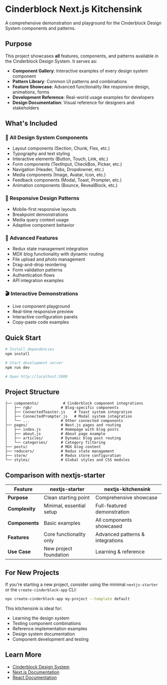 # Cinderblock Next.js Kitchensink

A comprehensive demonstration and playground for the Cinderblock Design System components and patterns.

## Purpose

This project showcases **all** features, components, and patterns available in the Cinderblock Design System. It serves as:

- **Component Gallery**: Interactive examples of every design system component
- **Pattern Library**: Common UI patterns and combinations 
- **Feature Showcase**: Advanced functionality like responsive design, animations, forms
- **Development Reference**: Real-world usage examples for developers
- **Design Documentation**: Visual reference for designers and stakeholders

## What's Included

### 🎨 **All Design System Components**
- Layout components (Section, Chunk, Flex, etc.)
- Typography and text styling
- Interactive elements (Button, Touch, Link, etc.)
- Form components (TextInput, CheckBox, Picker, etc.)
- Navigation (Header, Tabs, Dropdowner, etc.)
- Media components (Image, Avatar, Icon, etc.)
- Feedback components (Modal, Toast, Prompter, etc.)
- Animation components (Bounce, RevealBlock, etc.)

### 📱 **Responsive Design Patterns**
- Mobile-first responsive layouts
- Breakpoint demonstrations
- Media query context usage
- Adaptive component behavior

### 🔧 **Advanced Features**
- Redux state management integration
- MDX blog functionality with dynamic routing
- File upload and photo management
- Drag-and-drop reordering
- Form validation patterns
- Authentication flows
- API integration examples

### 🎬 **Interactive Demonstrations**
- Live component playground
- Real-time responsive preview
- Interactive configuration panels
- Copy-paste code examples

## Quick Start

```bash
# Install dependencies
npm install

# Start development server
npm run dev

# Open http://localhost:3000
```

## Project Structure

```
├── components/           # Cinderblock component integrations
│   ├── rgb/             # Blog-specific components  
│   ├── ConnectedToaster.js    # Toast system integration
│   ├── ConnectedPrompter.js   # Modal system integration
│   └── ...              # Other connected components
├── pages/               # Next.js pages and routing
│   ├── index.js         # Homepage with blog posts
│   ├── about.js         # About page example
│   ├── articles/        # Dynamic blog post routing
│   └── categories/      # Category filtering
├── posts/               # MDX blog content
├── reducers/            # Redux state management
├── store/               # Redux store configuration
└── styles/              # Global styles and CSS modules
```

## Comparison with nextjs-starter

| Feature | nextjs-starter | nextjs-kitchensink |
|---------|---------------|-------------------|
| **Purpose** | Clean starting point | Comprehensive showcase |
| **Complexity** | Minimal, essential setup | Full-featured demonstration |
| **Components** | Basic examples | All components showcased |
| **Features** | Core functionality only | Advanced patterns & integrations |
| **Use Case** | New project foundation | Learning & reference |

## For New Projects

If you're starting a new project, consider using the minimal `nextjs-starter` or the `create-cinderblock-app` CLI:

```bash
npx create-cinderblock-app my-project --template default
```

This kitchensink is ideal for:
- Learning the design system
- Testing component combinations  
- Reference implementation examples
- Design system documentation
- Component development and testing

## Learn More

- [Cinderblock Design System](https://github.com/rxb/cinderblock)
- [Next.js Documentation](https://nextjs.org/docs)
- [React Documentation](https://reactjs.org/docs)
